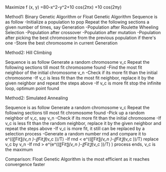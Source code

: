 Maximize f (x, y) =80-x^2-y^2+10 cos(2πx) +10 cos(2πy)

					
    
Method1: Binary Genetic Algorithm or Float Genetic Algorithm 
 Sequence is as follow
    -Initialize a population to pop
    Repeat the following sections a given number of times, say Generation
    -Population after Roulette Wheeling Selection
    -Population after crossover
    -Population after mutation
    -Population after picking the best chromosome from the previous population if there's one
-Store the best chromosome in current Generation

Method2:  Hill Climbing

Sequence is as follow
Generate a random chromosome v_c
Repeat the following sections till most fit chromosome found
-Find the most fit neighbor of the initial chromosome v_n
-Check if its more fit than the initial chromosome
-If v_c is less fit than the most fit neighbor, replace it by the given
neighbor and repeat the steps above
-If v_c is more fit stop the infinite loop, optimum point found

Method2: Simulated Annealing 

Sequence is as follow
Generate a random chromosome v_c
Repeat the following sections till most fit chromosome found
-Pick up a random neighbor of v_c, say v_n
-Check if its more fit than the initial chromosome
-If v_c  is less fit than the random neighbor, replace it by the given
neighbor and repeat the steps above
-If v_c  is more fit, it still can be replaced by a selection process
-Generate a random number rnd and compare it to e^((〖Fit〗_(v_n )-〖Fit〗_(v_c ))/T)
-If rnd < e^((〖Fit〗_(v_n )-〖Fit〗_(v_c ))/T) replace v_c by v_n
-If rnd > e^(e^((〖Fit〗_(v_n )-〖Fit〗_(v_c ))/T) ) process ends, v_c is the maximum

Comparison: Float Genetic Algorithm is the most efficient as it reaches convergence faster 
